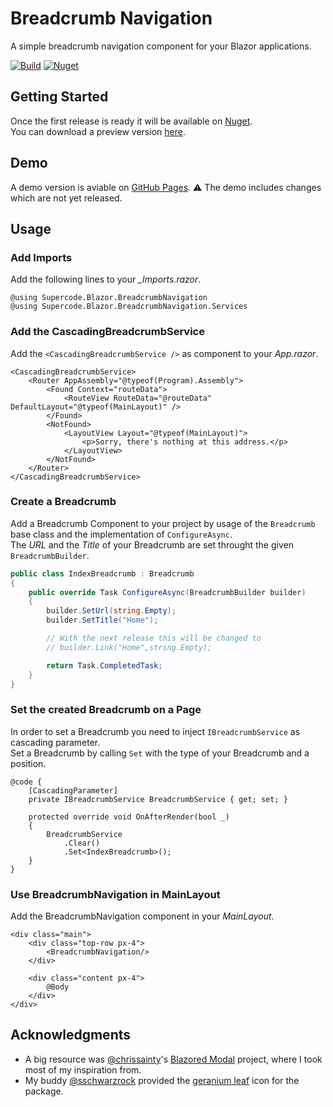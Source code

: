 # Breadcrumb Navigation
A simple breadcrumb navigation component for your Blazor applications.

[![Build](https://img.shields.io/github/workflow/status/cschulzsuper/blazor-breadcrumb-navigation/Deploy%20Master)](https://github.com/cschulzsuper/blazor-breadcrumb-navigation/actions?query=workflow%3A"Deploy+Master")
[![Nuget](https://img.shields.io/github/v/release/cschulzsuper/blazor-breadcrumb-navigation?sort=semver)](https://github.com/cschulzsuper/blazor-breadcrumb-navigation/packages/)

## Getting Started
Once the first release is ready it will be available on [Nuget](https://www.nuget.org/).  
You can download a preview version [here](https://github.com/cschulzsuper/blazor-breadcrumb-navigation/packages/).

## Demo

A demo version is aviable on [GitHub Pages](https://cschulzsuper.github.io/blazor-breadcrumb-navigation).
:warning: The demo includes changes which are not yet released.

## Usage

### Add Imports

Add the following lines to your *_Imports.razor*.

```razor
@using Supercode.Blazor.BreadcrumbNavigation
@using Supercode.Blazor.BreadcrumbNavigation.Services
```

### Add the CascadingBreadcrumbService

Add the `<CascadingBreadcrumbService />` as component to your *App.razor*.

```razor
<CascadingBreadcrumbService>
    <Router AppAssembly="@typeof(Program).Assembly">
        <Found Context="routeData">
            <RouteView RouteData="@routeData" DefaultLayout="@typeof(MainLayout)" />
        </Found>
        <NotFound>
            <LayoutView Layout="@typeof(MainLayout)">
                <p>Sorry, there's nothing at this address.</p>
            </LayoutView>
        </NotFound>
    </Router>
</CascadingBreadcrumbService>
```

### Create a Breadcrumb

Add a Breadcrumb Component to your project by usage of the `Breadcrumb` base class and the implementation of `ConfigureAsync`.  
The *URL* and the *Title* of your Breadcrumb are set throught the given `BreadcrumbBuilder`.

```csharp
public class IndexBreadcrumb : Breadcrumb
{
    public override Task ConfigureAsync(BreadcrumbBuilder builder)
    {
        builder.SetUrl(string.Empty);
        builder.SetTitle("Home");

        // With the next release this will be changed to
        // builder.Link("Home",string.Empty);

        return Task.CompletedTask;
    }
}
```

### Set the created Breadcrumb on a Page

In order to set a Breadcrumb you need to inject `IBreadcrumbService` as cascading parameter.  
Set a Breadcrumb by calling `Set` with the type of your Breadcrumb and a position.

```razor
@code {
    [CascadingParameter]
    private IBreadcrumbService BreadcrumbService { get; set; }

    protected override void OnAfterRender(bool _)
    {
        BreadcrumbService
            .Clear()
            .Set<IndexBreadcrumb>();
    }
}
```

### Use BreadcrumbNavigation in MainLayout

Add the BreadcrumbNavigation component in your *MainLayout*.

```razor
<div class="main">
    <div class="top-row px-4">
        <BreadcrumbNavigation/>
    </div>

    <div class="content px-4">
        @Body
    </div>
</div>
```

## Acknowledgments
- A big resource was [@chrissainty](https://github.com/chrissainty)'s [Blazored Modal](https://github.com/Blazored/Modal) project, where I took most of my inspiration from.
- My buddy [@sschwarzrock](https://github.com/sschwarzrock) provided the [geranium leaf](https://github.com/cschulzsuper/blazor-breadcrumb-navigation/blob/master/src/Supercode.Blazor.BreadcrumbNavigation/icon.png) icon for the package.
